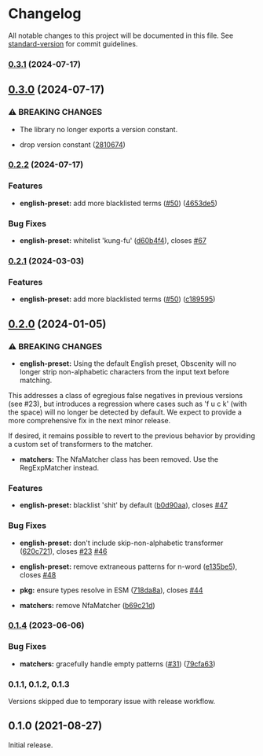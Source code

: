 # Changelog

All notable changes to this project will be documented in this file. See [standard-version](https://github.com/conventional-changelog/standard-version) for commit guidelines.

### [0.3.1](https://github.com/jo3-l/obscenity/compare/v0.3.0...v0.3.1) (2024-07-17)

## [0.3.0](https://github.com/jo3-l/obscenity/compare/v0.2.2...v0.3.0) (2024-07-17)


### ⚠ BREAKING CHANGES

* The library no longer exports a version constant.

* drop version constant ([2810674](https://github.com/jo3-l/obscenity/commit/2810674de20d82d7372c617d2e8ef76e911f27ad))

### [0.2.2](https://github.com/jo3-l/obscenity/compare/v0.2.1...v0.2.2) (2024-07-17)


### Features

* **english-preset:** add more blacklisted terms ([#50](https://github.com/jo3-l/obscenity/issues/50)) ([4653de5](https://github.com/jo3-l/obscenity/commit/4653de51e63bd3457daca57316c2b2c851752072))


### Bug Fixes

* **english-preset:** whitelist 'kung-fu' ([d60b4f4](https://github.com/jo3-l/obscenity/commit/d60b4f4b766592785ba7c9c51d6d0607c5f26c57)), closes [#67](https://github.com/jo3-l/obscenity/issues/67)

### [0.2.1](https://github.com/jo3-l/obscenity/compare/v0.2.0...v0.2.1) (2024-03-03)


### Features

* **english-preset:** add more blacklisted terms ([#50](https://github.com/jo3-l/obscenity/issues/50)) ([c189595](https://github.com/jo3-l/obscenity/commit/c189595b09554899aeead3dd070d36f8f3269150))

## [0.2.0](https://github.com/jo3-l/obscenity/compare/v0.1.4...v0.2.0) (2024-01-05)


### ⚠ BREAKING CHANGES

* **english-preset:** Using the default English preset, Obscenity will no longer strip non-alphabetic characters from the input text before matching.

This addresses a class of egregious false negatives in previous versions (see #23), but introduces a regression where cases such as 'f u c k' (with the space) will no longer be detected by default. We expect to provide a more comprehensive fix in the next minor release.

If desired, it remains possible to revert to the previous behavior by providing a custom set of transformers to the matcher.
* **matchers:** The NfaMatcher class has been removed. Use the RegExpMatcher instead.

### Features

* **english-preset:** blacklist 'shit' by default ([b0d90aa](https://github.com/jo3-l/obscenity/commit/b0d90aa4b7dd6d15a2105490f1d2b0c87e58bdcf)), closes [#47](https://github.com/jo3-l/obscenity/issues/47)


### Bug Fixes

* **english-preset:** don't include skip-non-alphabetic transformer ([620c721](https://github.com/jo3-l/obscenity/commit/620c721662c3ddd8d8ca8838861b9c4ba3ea66e7)), closes [#23](https://github.com/jo3-l/obscenity/issues/23) [#46](https://github.com/jo3-l/obscenity/issues/46)
* **english-preset:** remove extraneous patterns for n-word ([e135be5](https://github.com/jo3-l/obscenity/commit/e135be58510149db9b678801a2e6e3468b3bd4bb)), closes [#48](https://github.com/jo3-l/obscenity/issues/48)
* **pkg:** ensure types resolve in ESM ([718da8a](https://github.com/jo3-l/obscenity/commit/718da8a7399c0dcf948fbe8041714ad6d61c9f73)), closes [#44](https://github.com/jo3-l/obscenity/issues/44)


* **matchers:** remove NfaMatcher ([b69c21d](https://github.com/jo3-l/obscenity/commit/b69c21d178ac5e3270fd35d2b876263045a67d81))

### [0.1.4](https://github.com/jo3-l/obscenity/compare/v0.1.1...v0.1.4) (2023-06-06)

### Bug Fixes

- **matchers:** gracefully handle empty patterns ([#31](https://github.com/jo3-l/obscenity/issues/31)) ([79cfa63](https://github.com/jo3-l/obscenity/commit/79cfa630c964be79d1dc16eb0e5d65af4d68e7ab))

### 0.1.1, 0.1.2, 0.1.3

Versions skipped due to temporary issue with release workflow.

## 0.1.0 (2021-08-27)

Initial release.
